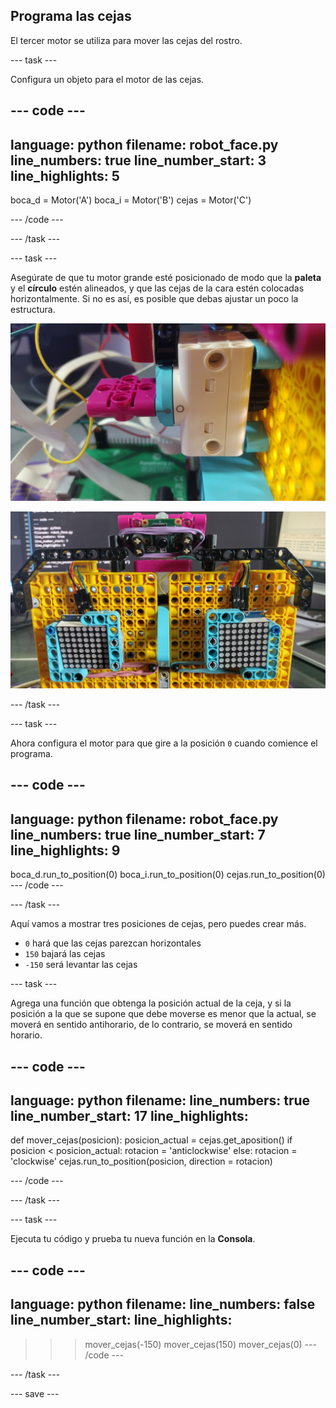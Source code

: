 ## Programa las cejas

El tercer motor se utiliza para mover las cejas del rostro.

--- task ---

Configura un objeto para el motor de las cejas.

--- code ---
---
language: python 
filename: robot_face.py 
line_numbers: true 
line_number_start: 3
line_highlights: 5
---
boca_d = Motor('A') 
boca_i = Motor('B') 
cejas = Motor('C')

--- /code ---

--- /task ---

--- task ---

Asegúrate de que tu motor grande esté posicionado de modo que la **paleta** y el **círculo** estén alineados, y que las cejas de la cara estén colocadas horizontalmente. Si no es así, es posible que debas ajustar un poco la estructura.

![Motor girado para que la paleta y el círculo estén alineados.](images/motor_0.jpg)

![La cara del robot con las cejas en posición horizontal.](images/horizontal_eyebrows.jpg)

--- /task ---

--- task ---

Ahora configura el motor para que gire a la posición `0` cuando comience el programa.

--- code ---
---
language: python 
filename: robot_face.py 
line_numbers: true 
line_number_start: 7
line_highlights: 9
---
boca_d.run_to_position(0) 
boca_i.run_to_position(0) 
cejas.run_to_position(0)
--- /code ---

--- /task ---

Aquí vamos a mostrar tres posiciones de cejas, pero puedes crear más.

- `0` hará que las cejas parezcan horizontales
- `150` bajará las cejas
- `-150` será levantar las cejas


--- task ---

Agrega una función que obtenga la posición actual de la ceja, y si la posición a la que se supone que debe moverse es menor que la actual, se moverá en sentido antihorario, de lo contrario, se moverá en sentido horario.

--- code ---
---
language: python 
filename: 
line_numbers: true 
line_number_start: 17
line_highlights:
---
def mover_cejas(posicion): 
    posicion_actual = cejas.get_aposition() 
    if posicion < posicion_actual: 
        rotacion = 'anticlockwise' 
    else: 
        rotacion = 'clockwise' 
    cejas.run_to_position(posicion, direction = rotacion)

--- /code ---

--- /task ---

--- task ---

Ejecuta tu código y prueba tu nueva función en la **Consola**.

--- code ---
---
language: python 
filename: 
line_numbers: false 
line_number_start:
line_highlights:
---
> > > mover_cejas(-150) 
> > > mover_cejas(150) 
> > > mover_cejas(0)
--- /code ---

--- /task ---

--- save ---

